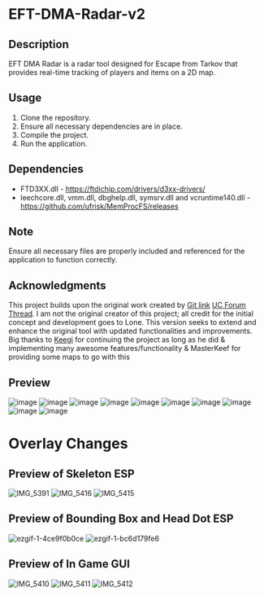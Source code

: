 
# EFT-DMA-Radar-v2

## Description
EFT DMA Radar is a radar tool designed for Escape from Tarkov that provides real-time tracking of players and items on a 2D map.

## Usage
1. Clone the repository.
2. Ensure all necessary dependencies are in place.
3. Compile the project.
4. Run the application.

## Dependencies
- FTD3XX.dll - https://ftdichip.com/drivers/d3xx-drivers/
- leechcore.dll, vmm.dll, dbghelp.dll, symsrv.dll and vcruntime140.dll - https://github.com/ufrisk/MemProcFS/releases

## Note
Ensure all necessary files are properly included and referenced for the application to function correctly.

## Acknowledgments
This project builds upon the original work created by [Git link](https://github.com/6b45/eft-dma-radar-1) [UC Forum Thread](https://www.unknowncheats.me/forum/escape-from-tarkov/482418-2d-map-dma-radar-wip.html). I am not the original creator of this project; all credit for the initial concept and development goes to Lone. This version seeks to extend and enhance the original tool with updated functionalities and improvements. Big thanks to [Keegi](https://github.com/HuiTeab/) for continuing the project as long as he did & implementing many awesome features/functionality & MasterKeef for providing some maps to go with this

## Preview
![image](https://github.com/xx0m/EFT-DMA-Radar-v2/assets/63579245/9e55038f-8095-4680-9d3f-b14f44046276)
![image](https://github.com/xx0m/EFT-DMA-Radar-v2/assets/63579245/7a1f9f18-6373-4386-bd42-6666c04aa9f3)
![image](https://github.com/xx0m/EFT-DMA-Radar-v2/assets/63579245/c665a211-40dd-4623-8bea-633d2e43d517)
![image](https://github.com/xx0m/EFT-DMA-Radar-v2/assets/63579245/910ab73b-c633-4dc8-9753-a0f74b34b976)
![image](https://github.com/xx0m/EFT-DMA-Radar-v2/assets/63579245/9c7c5388-9e9b-4895-bd3a-2c8e137d17e6)
![image](https://github.com/xx0m/EFT-DMA-Radar-v2/assets/63579245/34a2af88-ba87-413a-880c-c532553dd3c2)
![image](https://github.com/xx0m/EFT-DMA-Radar-v2/assets/63579245/1f6f0641-de09-43d3-827b-10c3dc22620b)
![image](https://github.com/xx0m/EFT-DMA-Radar-v2/assets/63579245/74b44bcd-8455-4b9d-9c08-2cd9ba59a94e)
![image](https://github.com/xx0m/EFT-DMA-Radar-v2/assets/63579245/0043ef34-8048-4865-bd21-32ccaf38955d)
![image](https://github.com/xx0m/EFT-DMA-Radar-v2/assets/63579245/60a2a04b-d123-4913-bef1-87b40f0c56f5)

# Overlay Changes

## Preview of Skeleton ESP
![IMG_5391](https://github.com/user-attachments/assets/02a6709b-aa43-446c-bf27-67556cf27e32)
![IMG_5416](https://github.com/user-attachments/assets/9af9cde4-f919-48a6-b3f6-3ba6946cd174)
![IMG_5415](https://github.com/user-attachments/assets/ed4736a5-ecce-42e0-a3c4-0fdda5984e8e)


## Preview of Bounding Box and Head Dot ESP
![ezgif-1-4ce9f0b0ce](https://github.com/user-attachments/assets/97a835fe-8f6f-43ab-a025-6c1ad56ff448)
![ezgif-1-bc6d179fe6](https://github.com/user-attachments/assets/7e4e738d-b099-4eef-b28f-b3dbc5b089d4)

## Preview of In Game GUI
![IMG_5410](https://github.com/user-attachments/assets/04320e40-6b7f-454a-918f-aed2bbe698b8)
![IMG_5411](https://github.com/user-attachments/assets/679c2a8e-bcc4-492b-8a59-22e6473763c2)
![IMG_5412](https://github.com/user-attachments/assets/7374247c-e6c2-41ca-844d-0066de3f4a1c)


